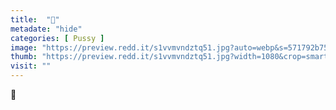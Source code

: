 ```yaml
---
title:  "🌸"
metadate: "hide"
categories: [ Pussy ]
image: "https://preview.redd.it/s1vvmvndztq51.jpg?auto=webp&s=571792b759b30b1d5d75be6feebddbe9c5762ad1"
thumb: "https://preview.redd.it/s1vvmvndztq51.jpg?width=1080&crop=smart&auto=webp&s=b8e9824b1ea3de8e243674bace26de1ea24621c6"
visit: ""
---
```

🌸
